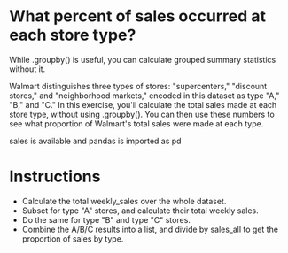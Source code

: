 # What percent of sales occurred at each store type?
While .groupby() is useful, you can calculate grouped summary statistics without it.

Walmart distinguishes three types of stores: "supercenters," "discount stores," and "neighborhood markets," encoded in this dataset as type "A," "B," and "C." In this exercise, you'll calculate the total sales made at each store type, without using .groupby(). You can then use these numbers to see what proportion of Walmart's total sales were made at each type.

sales is available and pandas is imported as pd

# Instructions

- Calculate the total weekly_sales over the whole dataset.
- Subset for type "A" stores, and calculate their total weekly sales.
- Do the same for type "B" and type "C" stores.
- Combine the A/B/C results into a list, and divide by sales_all to get the proportion of sales by type.
